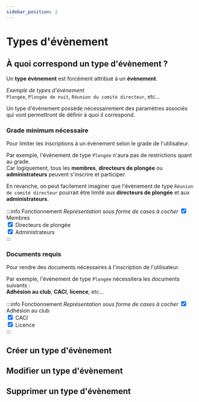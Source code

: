 ```yaml
---
sidebar_position: 2
---
```


# Types d'évènement

## À quoi correspond un type d'évènement ?

Un **type évènement** est forcément attribué à un **évènement**.

_Exemple de types d'évènement_<br/>
`Plongée`, `Plongée de nuit`, `Réunion du comité directeur`, etc...

Un type d'évènement possède nécessairement des paramètres associés qui vont permettront de définir à quoi il correspond.

### Grade minimum nécessaire

Pour limiter les inscriptions à un évènement selon le grade de l'utilisateur.

Par exemple, l'évènement de type `Plongée` n'aura pas de restrictions quant au grade.<br/>
Car logiquement, tous les **membres**, **directeurs de plongée** ou **administrateurs** peuvent s'inscrire et participer.

En revanche, on peut facilement imaginer que l'évènement de type `Réunion de comité directeur` pourrait être limité aux **directeurs de plongée** et aux **administrateurs**.

:::info Fonctionnement
_Représentation sous forme de cases à cocher_
<input type="checkbox" checked /> Membres<br/>
<input type="checkbox" checked /> Directeurs de plongée<br/>
<input type="checkbox" checked /> Administrateurs<br/>
:::

### Documents requis

Pour rendre des documents nécessaires à l'inscription de l'utilisateur.

Par exemple, l'évènement de type `Plongée` nécessitera les documents suivants :<br/>
**Adhésion au club**, **CACI**, **licence**, etc...

:::info Fonctionnement
_Représentation sous forme de cases à cocher_
<input type="checkbox" checked /> Adhésion au club<br/>
<input type="checkbox" checked /> CACI<br/>
<input type="checkbox" checked /> Licence<br/>
:::

### 


## Créer un type d'évènement

## Modifier un type d'évènement

## Supprimer un type d'évènement